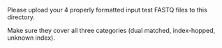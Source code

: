 Please upload your 4 properly formatted input test FASTQ files to this directory.

Make sure they cover all three categories (dual matched, index-hopped, unknown index).